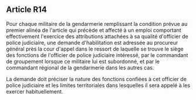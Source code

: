 Article R14
----
Pour chaque militaire de la gendarmerie remplissant la condition prévue au
premier alinéa de l'article qui précède et affecté à un emploi comportant
effectivement l'exercice des attributions attachées à sa qualité d'officier de
police judiciaire, une demande d'habilitation est adressée au procureur général
près la cour d'appel dans le ressort de laquelle se trouve le siège des
fonctions de l'officier de police judiciaire intéressé, par le commandant de
groupement lorsque ce militaire lui est subordonné, et par le commandant
régional de la gendarmerie dans les autres cas.

La demande doit préciser la nature des fonctions confiées à cet officier de
police judiciaire et les limites territoriales dans lesquelles il sera appelé à
les exercer habituellement.
